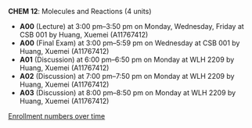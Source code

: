 **CHEM 12**: Molecules and Reactions (4 units)

- **A00** (Lecture) at 3:00 pm–3:50 pm on Monday, Wednesday, Friday at CSB 001 by Huang, Xuemei (A11767412)
- **A00** (Final Exam) at 3:00 pm–5:59 pm on Wednesday at CSB 001 by Huang, Xuemei (A11767412)
- **A01** (Discussion) at 6:00 pm–6:50 pm on Monday at WLH 2209 by Huang, Xuemei (A11767412)
- **A02** (Discussion) at 7:00 pm–7:50 pm on Monday at WLH 2209 by Huang, Xuemei (A11767412)
- **A03** (Discussion) at 8:00 pm–8:50 pm on Monday at WLH 2209 by Huang, Xuemei (A11767412)

[Enrollment numbers over time](./CHEM12.tsv)

